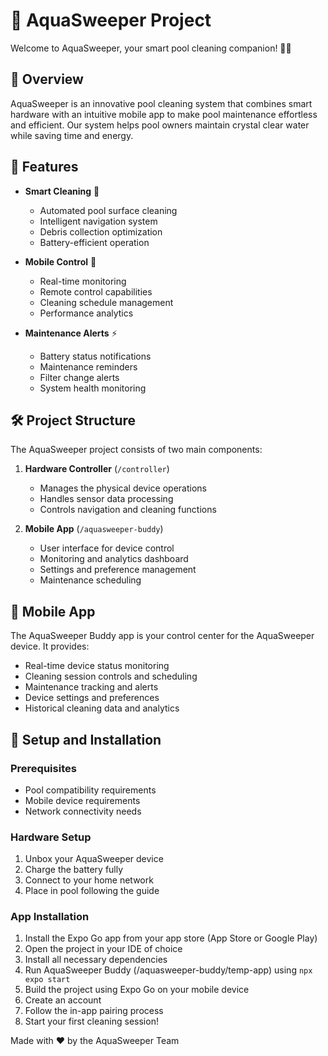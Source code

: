 # 🌊 AquaSweeper Project

Welcome to AquaSweeper, your smart pool cleaning companion! 🏊‍♂️

## 🌟 Overview

AquaSweeper is an innovative pool cleaning system that combines smart hardware with an intuitive mobile app to make pool maintenance effortless and efficient. Our system helps pool owners maintain crystal clear water while saving time and energy.

## 🚀 Features

- **Smart Cleaning** 🤖
  - Automated pool surface cleaning
  - Intelligent navigation system
  - Debris collection optimization
  - Battery-efficient operation

- **Mobile Control** 📱
  - Real-time monitoring
  - Remote control capabilities
  - Cleaning schedule management
  - Performance analytics

- **Maintenance Alerts** ⚡
  - Battery status notifications
  - Maintenance reminders
  - Filter change alerts
  - System health monitoring

## 🛠️ Project Structure

The AquaSweeper project consists of two main components:

1. **Hardware Controller** (`/controller`)
   - Manages the physical device operations
   - Handles sensor data processing
   - Controls navigation and cleaning functions

2. **Mobile App** (`/aquasweeper-buddy`)
   - User interface for device control
   - Monitoring and analytics dashboard
   - Settings and preference management
   - Maintenance scheduling

## 📱 Mobile App

The AquaSweeper Buddy app is your control center for the AquaSweeper device. It provides:

- Real-time device status monitoring
- Cleaning session controls and scheduling
- Maintenance tracking and alerts
- Device settings and preferences
- Historical cleaning data and analytics

## 🔧 Setup and Installation

### Prerequisites
- Pool compatibility requirements
- Mobile device requirements
- Network connectivity needs

### Hardware Setup
1. Unbox your AquaSweeper device
2. Charge the battery fully
3. Connect to your home network
4. Place in pool following the guide

### App Installation
1. Install the Expo Go app from your app store (App Store or Google Play)
2. Open the project in your IDE of choice
3. Install all necessary dependencies
4. Run AquaSweeper Buddy (/aquasweeper-buddy/temp-app) using `npx expo start`
5. Build the project using Expo Go on your mobile device
6. Create an account
7. Follow the in-app pairing process
8. Start your first cleaning session!

Made with ❤️ by the AquaSweeper Team
